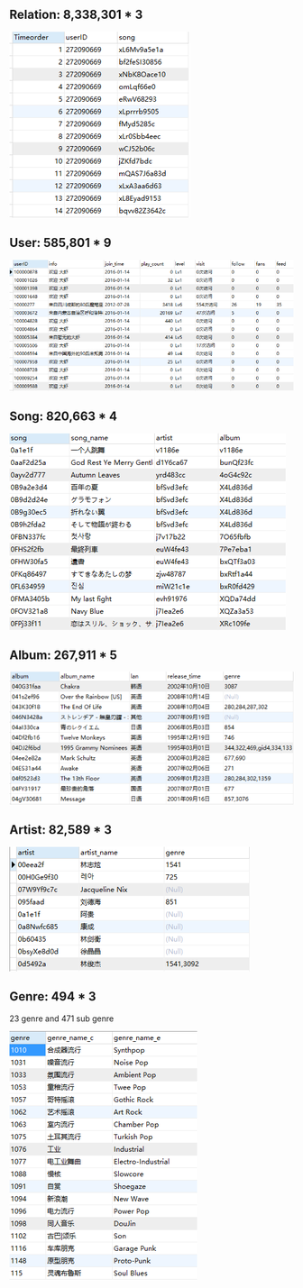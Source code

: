 
## Relation: 8,338,301 * 3

![](https://github.com/Vida42/XiamiMusicAnalysis/blob/master/02_database_schema/Pic/Picture1.png)

## User: 585,801 * 9

![](https://github.com/Vida42/XiamiMusicAnalysis/blob/master/02_database_schema/Pic/Picture2.png)

## Song: 820,663 * 4

![](https://github.com/Vida42/XiamiMusicAnalysis/blob/master/02_database_schema/Pic/Picture3.png)

## Album: 267,911 * 5

![](https://github.com/Vida42/XiamiMusicAnalysis/blob/master/02_database_schema/Pic/Picture4.png)

## Artist: 82,589 * 3

![](https://github.com/Vida42/XiamiMusicAnalysis/blob/master/02_database_schema/Pic/Picture5.png)

## Genre: 494 * 3

  23 genre and 471 sub genre

![](https://github.com/Vida42/XiamiMusicAnalysis/blob/master/02_database_schema/Pic/Picture6.png)
